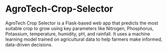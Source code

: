 # AgroTech-Crop-Selector
AgroTech Crop Selector is a Flask-based web app that predicts the most suitable crop to grow using key parameters like Nitrogen, Phosphorus, Potassium, temperature, humidity, pH, and rainfall. It uses a machine learning model trained on agricultural data to help farmers make informed, data-driven decisions.
